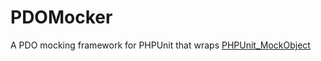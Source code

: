 # PDOMocker
A PDO mocking framework for PHPUnit that wraps [PHPUnit_MockObject](https://github.com/sebastianbergmann/phpunit-mock-objects)

